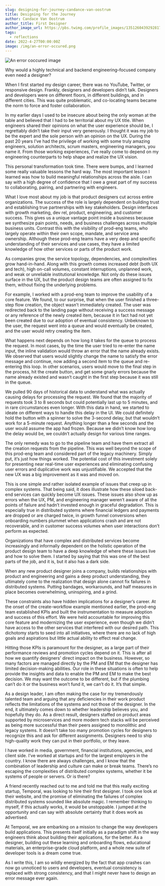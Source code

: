 ```yaml
---
slug: designing-for-journey-candance-van-oostrum
title: Designing for the Journey
author: Candace Van Oostrum
author_title: First Designer
author_image_url: https://pbs.twimg.com/profile_images/1351260439292817412/uVO-80gf_400x400.jpg
tags:
  - reflections
date: 2022-4-27T00:00:00Z
image: /img/an-error-occured.png
---
```


![An error coccured image](/img/an-error-occured.png)

<!-- truncate -->

Why would a highly technical and backend engineering–focused company even need a designer?

When I first started my design career, there was no YouTube, Twitter, or responsive design. Frankly, designers and developers didn’t talk. Designers and developers were on different floors, in different buildings, and in different cities. This was quite problematic, and co-locating teams became the norm to force and foster collaboration.

In my earlier days I used to be insecure about being the only woman at the table and believed that I had to be territorial about my UX title. When engineers shared their opinions on what the user experience should be, I regrettably didn’t take their input very generously. I thought it was my job to be the expert and the sole person with an opinion on the UX.  During the past 20 years I’ve had the privilege of working with some truly amazing engineers, solution architects, scrum masters, engineering managers, you name it. From those working experiences, I’ve really come to depend on my engineering counterparts to help shape and realize the UX vision.

This personal transformation took time. There were bumps, and I learned some really valuable lessons the hard way. The most important lesson I learned was how to build meaningful relationships across the aisle. I can say with a high degree of confidence that I owe a great part of my success to collaborating, pairing, and partnering with engineers.  

What I love most about my job is that product designers cut across entire organizations. The success of the role is largely dependent on building trust and establishing true partnerships with key stakeholders. Design interfaces with growth marketing, dev rel, product, engineering, and customer success. This gives us a unique vantage point inside a business because we synthesize pain points, needs, and business challenges across multiple business units. Contrast this with the visibility of prod-eng teams, who largely operate within their own scope, mandate, and service area ownership. Although these prod-eng teams have a very deep and specific understanding of their services and use cases, they have a limited knowledge of how other services or parts of the product work.

As companies grow, the service topology, dependencies, and complexities grow hand-in-hand. Along with this growth comes increased debt (both UX and tech), high on-call volumes, constant interruptions, unplanned work, and weak or unreliable institutional knowledge. Not only do these issues surface in the UX, but the product design teams are often assigned to fix them, without fixing the underlying problems.

For example, I worked with a prod-eng team to improve the usability of a core feature. We found, to our surprise, that when the user finished a three-step flow creation, the object wasn’t immediately created. The user was redirected back to the landing page without receiving a success message or any reference of the newly created item, because it in fact had not yet been created due to our adoption of eventual consistency. Unbeknown to the user, the request went into a queue and would eventually be created, and the user would retry creating the item. 

What happens next depends on how long it takes for the queue to process the request. In most cases, by the time the user tried to re-enter the name input, the inline validation would throw an error that the name already exists. We observed that users would slightly change the name to satisfy the error message and continue, now adding a second item to the queue and re-entering this loop. In other scenarios, users would move to the final step in the process, hit the create button, and get some gnarly errors because the name already existed and wasn’t caught in the first step because it was still in the queue.

We pulled 90 days of historical data to understand what was actually causing delays for processing the request. We found that the majority of requests took 3 to 8 seconds but could potentially last up to 5 minutes, and in rare circumstances even longer. With this data in hand, we started to ideate on different ways to handle this delay in the UI. We could definitely hold the button with a spinner to solve the 3-second delay, but that wouldn’t work for a 5-minute request. Anything longer than a few seconds and the user would assume the app had frozen. Because we didn’t know how long the delay would be, we couldn’t actually design for various time ranges.

The only remedy was to go to the pipeline team and have them extract all the creation requests from the pipeline. This was well beyond the scope of this prod-eng team and considered part of the legacy machinery. Simply put, it’s just how things worked. The potential cost of this investment solely for presenting near real-time user experiences and eliminating confusing user errors and duplicative work was unjustifiable. We accepted that the new UX was a big improvement as it was and moved on.

This is one simple and rather isolated example of issues that creep up in complex systems. That being said, it does illustrate how these siloed back-end services can quickly become UX issues. These issues also show up as errors when the UX, PM, and engineering manager weren’t aware of all the points of failure and hadn’t invested enough in graceful degradation. This is especially true in distributed systems where financial ledgers and payments are dropped or are charged twice, in growth funnel conversions when onboarding numbers plummet when applications crash and are not recoverable, and in customer success volumes when user interactions don’t perform as expected.

Organizations that have complex and distributed services become increasingly and informally dependent on the holistic operation of the product design team to have a deep knowledge of where these issues live and how to solve them. I started by saying that this was one of the best parts of the job, and it is, but it also has a dark side.

When any new product designer joins a company, builds relationships with product and engineering and gains a deep product understanding, they ultimately come to the realization that design alone cannot fix failures in distributed systems. Putting bandages, workarounds, and half measures in place becomes overwhelming, uninspiring, and a grind.

These constraints also have hidden implications for a designer’s career. At the onset of the create-workflow example mentioned earlier, the prod-eng team established KPIs and built the instrumentation to measure adoption and success of this effort. We were held accountable for improving this core feature and modernizing the user experience, even though we didn’t have access to the other services that interfered with our desired path. This dichotomy starts to seed into all initiatives, where there are no lack of high goals and aspirations but little actual ability to effect real change.

Hitting those KPIs is paramount for the designer, as a large part of their performance reviews and promotion cycles depend on it. This is after all how we quantify designers' direct impact on the business. However, so many factors are managed directly by the PM and EM that the designer has limited decision-making abilities. Our role in these situations is often to help provide the insights and data to enable the PM and EM to make the best decision. We may want the outcome to be different, but if the plumbing can’t do it or the business won’t fund it, we can’t do it. It’s that simple.

As a design leader, I am often making the case for my tremendously talented team and arguing that any deficiencies in their work product reflects the limitations of the systems and not those of  the designer. In the end, it ultimately comes down to whether leadership believes you, and hopefully they do. As a direct result, designers staffed on product areas supported by microservices and more modern tech stacks will be perceived as being more successful than their peers assigned to monolithic and legacy systems. It doesn’t take too many promotion cycles for designers to recognize this and ask for different assignments. Designers need to ship high-quality work they can put in their portfolio, or they leave.

I have worked in media, government, financial institutions, agencies, and client side. I’ve worked at startups and for the largest employers in the country. I know there are always challenges, and I know that the combination of leadership and culture can make or break teams. There’s no escaping the complexities of distributed complex systems, whether it be systems of people or servers. Or is there?

A friend recently reached out to me and told me that this really exciting startup, Temporal, was looking to hire their first designer. I took one look at their website, and the promise of eliminating the failures of complex distributed systems sounded like absolute magic. I remember thinking to myself, if this actually works, it would be unstoppable. I jumped at the opportunity and can say with absolute certainty that it does work as advertised.

At Temporal, we are embarking on a mission to change the way developers build applications. This presents itself initially as a paradigm shift in the way engineers think about building their applications, for the better. As a designer, building out these learning and onboarding flows, educational materials, an enterprise-grade cloud platform, and a whole new suite of developer tools is a dream come true.

As I write this, I am so wildly energized by the fact that app crashes can now go unnoticed to users and developers, eventual consistency is replaced with strong consistency, and that I might never have to design an error message ever again. 
